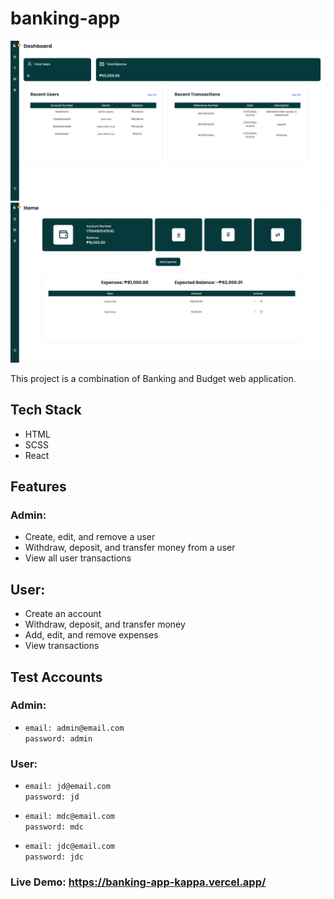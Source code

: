 # banking-app

![Screenshot](./src/Assets/Screenshots/Screenshot_1.png)
![Screenshot](./src/Assets/Screenshots/Screenshot_2.png)

This project is a combination of Banking and Budget web application.

## Tech Stack

- HTML
- SCSS
- React

## Features

### Admin:

- Create, edit, and remove a user
- Withdraw, deposit, and transfer money from a user
- View all user transactions

## User:

- Create an account
- Withdraw, deposit, and transfer money
- Add, edit, and remove expenses
- View transactions

## Test Accounts

### Admin:

- `email: admin@email.com`  
  `password: admin`

### User:

- `email: jd@email.com`  
  `password: jd`

- `email: mdc@email.com`  
  `password: mdc`

- `email: jdc@email.com`  
  `password: jdc`

### Live Demo: https://banking-app-kappa.vercel.app/
